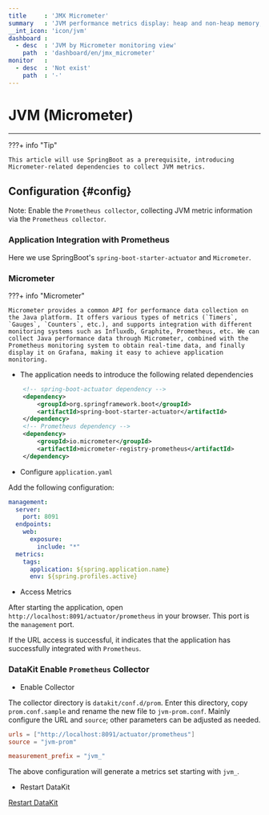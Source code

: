 ```yaml
---
title     : 'JMX Micrometer'
summary   : 'JVM performance metrics display: heap and non-heap memory, threads, number of classes loaded, etc.'
__int_icon: 'icon/jvm'
dashboard :
  - desc  : 'JVM by Micrometer monitoring view'
    path  : 'dashboard/en/jmx_micrometer'
monitor   :
  - desc  : 'Not exist'
    path  : '-'
---
```


<!-- markdownlint-disable MD025 -->
# JVM (Micrometer)
<!-- markdownlint-enable -->
---

<!-- markdownlint-disable MD046 -->
???+ info "Tip"

    This article will use SpringBoot as a prerequisite, introducing Micrometer-related dependencies to collect JVM metrics.
<!-- markdownlint-enable -->

## Configuration {#config}

Note: Enable the `Prometheus collector`, collecting JVM metric information via the `Prometheus collector`.

### Application Integration with Prometheus

Here we use SpringBoot's `spring-boot-starter-actuator` and `Micrometer`.


### Micrometer

<!-- markdownlint-disable MD046 -->
???+ info "Micrometer"

    Micrometer provides a common API for performance data collection on the Java platform. It offers various types of metrics (`Timers`, `Gauges`, `Counters`, etc.), and supports integration with different monitoring systems such as Influxdb, Graphite, Prometheus, etc. We can collect Java performance data through Micrometer, combined with the Prometheus monitoring system to obtain real-time data, and finally display it on Grafana, making it easy to achieve application monitoring.
<!-- markdownlint-enable -->

- The application needs to introduce the following related dependencies

```xml
    <!-- spring-boot-actuator dependency -->
    <dependency>
        <groupId>org.springframework.boot</groupId>
        <artifactId>spring-boot-starter-actuator</artifactId>
    </dependency>
    <!-- Prometheus dependency -->
    <dependency>
        <groupId>io.micrometer</groupId>
        <artifactId>micrometer-registry-prometheus</artifactId>
    </dependency>

```

- Configure `application.yaml`

Add the following configuration:

```yaml
management:
  server:
    port: 8091
  endpoints:
    web:
      exposure:
        include: "*"
  metrics:
    tags:
      application: ${spring.application.name}
      env: ${spring.profiles.active}
```

- Access Metrics

After starting the application, open `http://localhost:8091/actuator/prometheus` in your browser. This port is the `management` port.

If the URL access is successful, it indicates that the application has successfully integrated with `Prometheus`.

### DataKit Enable `Prometheus` Collector

- Enable Collector

The collector directory is `datakit/conf.d/prom`. Enter this directory, copy `prom.conf.sample` and rename the new file to `jvm-prom.conf`. Mainly configure the URL and `source`; other parameters can be adjusted as needed.

```toml
urls = ["http://localhost:8091/actuator/prometheus"]
source = "jvm-prom"

measurement_prefix = "jvm_"
```

The above configuration will generate a metrics set starting with `jvm_`.

- Restart DataKit

[Restart DataKit](../datakit/datakit-service-how-to.md#manage-service)